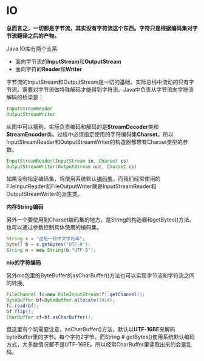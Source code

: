 # IO

**总而言之，一切都是字节流，其实没有字符流这个东西。字符只是根据编码集对字节流翻译之后的产物。**

Java IO库有两个支系

- 面向字节流的**InputStream**和**OutputStream**
- 面向字符的**Reader**和**Writer**

字节流的InputStream和OutputStream是一切的基础。实际总线中流动的只有字节流。需要对字节流做特殊解码才能得到字符流。Java中负责从字节流向字符流解码的桥梁是：

```java
InputStreamReader
OutputStreamWriter
```

从图中可以猜到，实际负责编码和解码的是**StreamDecoder**类和**StreamEncoder**类。过程中必须指定使用的字符编码集**Charset**。所以InputStreamReader和OutputStreamWriter的构造器都带有Charset类型的参数。

```java
InputStreamReader(InputStream in, Charset cs)
OutputStreamWriter(OutputStream out, Charset cs)
```

如果没有指定编码集，将使用系统默认[编码集](https://www.zhihu.com/search?q=编码集&search_source=Entity&hybrid_search_source=Entity&hybrid_search_extra={"sourceType"%3A"answer"%2C"sourceId"%3A127103286})。而我们经常使用的FileInputReader和FileOutputWriter就是InputStreamReader和OutputStreamWriter的派生类。

**内存String编码**

另外一个要使用到Charset编码集的地方，是String的构造器和getBytes()方法。也可以通过参数控制具体使用的编码集。

```java
String s = "这是一段中文字符串"; 
byte[] b = s.getBytes("UTF-8"); 
String n = new String(b,"UTF-8");
```

**nio的字符编码**

另外nio包里的ByteBuffer的asCharBuffer()方法也可以实现字节流和字符流之间的转换。

```java
FileChannel fc=new FileInputStream(f).getChannel();
ByteBuffer bf=ByteBuffer.allocate(1024);
fc.read(bf);
bf.flip();
CharBuffer cf=bf.asCharBuffer();
```

但这里有个坑需要注意，asCharBuffer()方法，默认以**UTF-16BE**来解码byteBuffer里的字节。每个字符2字节。而String # getBytes()使用系统默认编码方式，大多数情况都不是UTF-16BE。所以经常CharBuffer里读取出来的会是乱码。